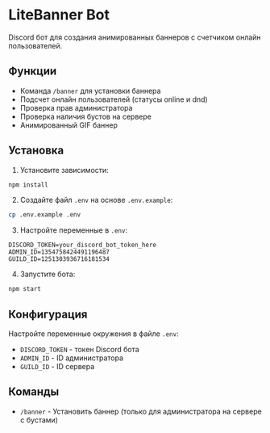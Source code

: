 # LiteBanner Bot

Discord бот для создания анимированных баннеров с счетчиком онлайн пользователей.

## Функции

- Команда `/banner` для установки баннера
- Подсчет онлайн пользователей (статусы online и dnd)
- Проверка прав администратора
- Проверка наличия бустов на сервере
- Анимированный GIF баннер

## Установка

1. Установите зависимости:
```bash
npm install
```

2. Создайте файл `.env` на основе `.env.example`:
```bash
cp .env.example .env
```

3. Настройте переменные в `.env`:
```
DISCORD_TOKEN=your_discord_bot_token_here
ADMIN_ID=1354758424491196487
GUILD_ID=1251303936716181534
```

4. Запустите бота:
```bash
npm start
```

## Конфигурация

Настройте переменные окружения в файле `.env`:
- `DISCORD_TOKEN` - токен Discord бота
- `ADMIN_ID` - ID администратора
- `GUILD_ID` - ID сервера

## Команды

- `/banner` - Установить баннер (только для администратора на сервере с бустами)
